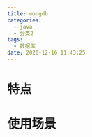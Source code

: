 ```yaml
---
title: mongdb
categories:
  - java
  - 分类2
tags:
  - 数据库
date: 2020-12-16 11:43:25
---
```

# 特点
# 使用场景